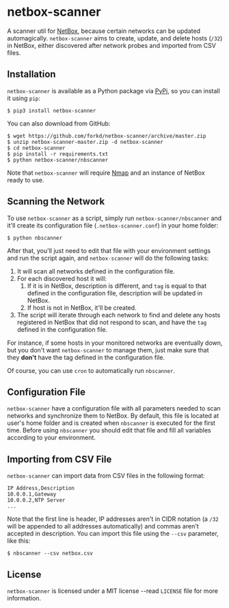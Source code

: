 # netbox-scanner
A scanner util for [NetBox](https://netbox.readthedocs.io/en/stable/), because certain networks can be updated automagically.  `netbox-scanner` aims to create, update, and delete hosts (`/32`) in NetBox, either discovered after network probes and imported from CSV files.


## Installation
`netbox-scanner` is available as a Python package via [PyPi](https://pypi.org/project/netbox-scanner/), so you can install it using `pip`:

    $ pip3 install netbox-scanner

You can also download from GitHub:

    $ wget https://github.com/forkd/netbox-scanner/archive/master.zip
    $ unzip netbox-scanner-master.zip -d netbox-scanner
    $ cd netbox-scanner
    $ pip install -r requirements.txt
    $ python netbox-scanner/nbscanner

Note that `netbox-scanner` will require [Nmap](https://nmap.org/) and an instance of NetBox ready to use.


## Scanning the Network
To use `netbox-scanner` as a script, simply run `netbox-scanner/nbscanner` and it'll create its configuration file (`.netbox-scanner.conf`) in your home folder:

    $ python nbscanner

After that, you'll just need to edit that file with your environment settings and run the script again, and `netbox-scanner` will do the following tasks:

1. It will scan all networks defined in the configuration file.
2. For each discovered host it will:
    1. If it is in NetBox, description is different, and `tag` is equal to that defined in the configuration file, description will be updated in NetBox.
    2. If host is not in NetBox, it'll be created.
3. The script will iterate through each network to find and delete any hosts registered in NetBox that did not respond to scan, and have the `tag` defined in the configuration file.

For instance, if some hosts in your monitored networks are eventually down, but you don't want `netbox-scanner` to manage them, just make sure that they **don't** have the tag defined in the configuration file.

Of course, you can use `cron` to automatically run `nbscanner`.


## Configuration File
`netbox-scanner` have a configuration file with all parameters needed to scan networks and synchronize them to NetBox.  By default, this file is located at user's home folder and is created when `nbscanner` is executed for the first time.  Before using `nbscanner` you should edit that file and fill all variables according to your environment.


## Importing from CSV File
`netbox-scanner` can import data from CSV files in the following format:

    IP Address,Description
    10.0.0.1,Gateway
    10.0.0.2,NTP Server
    ...

Note that the first line is header, IP addresses aren't in CIDR notation (a `/32` will be appended to all addresses automatically) and commas aren't accepted in description.  You can import this file using the `--csv` parameter, like this:

    $ nbscanner --csv netbox.csv


## License
`netbox-scanner` is licensed under a MIT license --read `LICENSE` file for more information.
